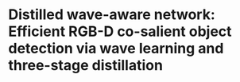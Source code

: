 # Distilled wave-aware network: Efficient RGB-D co-salient object detection via wave learning and three-stage distillation

